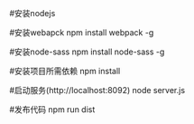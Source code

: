#安装nodejs 

#安装webapck
npm install webpack  -g

#安装node-sass
npm install node-sass -g

#安装项目所需依赖
npm install

#启动服务(http://localhost:8092)
node server.js

#发布代码
npm run dist
